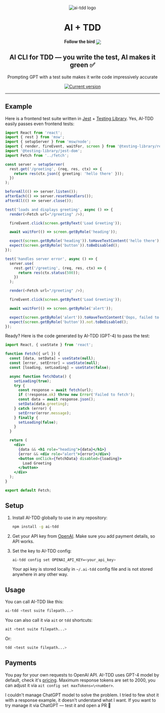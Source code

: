 <div align="center">
  <div>
    <img src=".github/logo.svg" alt="ai-tdd logo"/>
    <h1 align="center">AI + TDD</h1>
    <h4 align="center">Follow the bird <a href="https://twitter.com/io_Y_oi"><img src="https://img.shields.io/twitter/follow/io_Y_oi?style=flat&label=io_Y_oi&logo=twitter&color=0bf&logoColor=fff" align="center"></a>
    </h4>
  </div>
	<h2>AI CLI for TDD — you write the test, AI makes it green ✅</h2>
	<p>Prompting GPT with a test suite makes it write code impressively accurate</p>
	<a href="https://www.npmjs.com/package/ai-tdd"><img src="https://img.shields.io/npm/v/ai-tdd" alt="Current version"></a>
</div>

---

## Example

Here is a frontend test suite written in [Jest](https://jestjs.io/) + [Testing Library](https://testing-library.com/). Yes, AI-TDD easily passes even frontend tests:

```typescript
import React from 'react';
import { rest } from 'msw';
import { setupServer } from 'msw/node';
import { render, fireEvent, waitFor, screen } from '@testing-library/react';
import '@testing-library/jest-dom';
import Fetch from '../fetch';

const server = setupServer(
  rest.get('/greeting', (req, res, ctx) => {
    return res(ctx.json({ greeting: 'hello there' }));
  })
);

beforeAll(() => server.listen());
afterEach(() => server.resetHandlers());
afterAll(() => server.close());

test('loads and displays greeting', async () => {
  render(<Fetch url="/greeting" />);

  fireEvent.click(screen.getByText('Load Greeting'));

  await waitFor(() => screen.getByRole('heading'));

  expect(screen.getByRole('heading')).toHaveTextContent('hello there');
  expect(screen.getByRole('button')).toBeDisabled();
});

test('handles server error', async () => {
  server.use(
    rest.get('/greeting', (req, res, ctx) => {
      return res(ctx.status(500));
    })
  );

  render(<Fetch url="/greeting" />);

  fireEvent.click(screen.getByText('Load Greeting'));

  await waitFor(() => screen.getByRole('alert'));

  expect(screen.getByRole('alert')).toHaveTextContent('Oops, failed to fetch!');
  expect(screen.getByRole('button')).not.toBeDisabled();
});
```

Ready? Here is the code generated by AI-TDD (GPT-4) to pass the test:

```jsx
import React, { useState } from 'react';

function Fetch({ url }) {
  const [data, setData] = useState(null);
  const [error, setError] = useState(null);
  const [loading, setLoading] = useState(false);

  async function fetchData() {
    setLoading(true);
    try {
      const response = await fetch(url);
      if (!response.ok) throw new Error('Failed to fetch');
      const data = await response.json();
      setData(data.greeting);
    } catch (error) {
      setError(error.message);
    } finally {
      setLoading(false);
    }
  }

  return (
    <div>
      {data && <h1 role="heading">{data}</h1>}
      {error && <div role="alert">{error}</div>}
      <button onClick={fetchData} disabled={loading}>
        Load Greeting
      </button>
    </div>
  );
}

export default Fetch;
```

## Setup

1. Install AI-TDD globally to use in any repository:

   ```sh
   npm install -g ai-tdd
   ```

2. Get your API key from [OpenAI](https://platform.openai.com/account/api-keys). Make sure you add payment details, so API works.

3. Set the key to AI-TDD config:

   ```sh
   ai-tdd config set OPENAI_API_KEY=<your_api_key>
   ```

   Your api key is stored locally in `~/.ai-tdd` config file and is not stored anywhere in any other way.

## Usage

You can call AI-TDD like this:

```sh
ai-tdd <test suite filepath...>
```

You can also call it via `ait` or `tdd` shortcuts:

```sh
ait <test suite filepath...>
```

Or:

```sh
tdd <test suite filepath...>
```

## Payments

You pay for your own requests to OpenAI API. AI-TDD uses GPT-4 model by default, check it's [pricing](https://openai.com/pricing). Maximum response tokens are set to 2000, you can adjust it via `ait config set maxTokens=\<number>`.

I couldn't manage ChatGPT model to solve the problem. I tried to few shot it with a response example, it doesn't understand what I want. If you want to try manage it via ChatGPT — test it and open a PR 🚀
